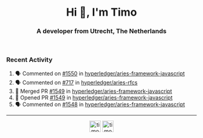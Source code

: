 <h1 align="center">Hi 👋, I'm Timo</h1>
<h3 align="center">A developer from Utrecht, The Netherlands</h3>
<br/>
<!-- https://github.com/rahuldkjain/github-profile-readme-generator --!>

<!--  <p align="left"><img src="https://github-readme-stats.vercel.app/api?username=timoglastra&show_icons=true&count_private=true&" alt="timoglastra" /></p> --!>

<!--
Github language stats
<p align="left"><img src="https://github-readme-stats.vercel.app/api/top-langs/?username=timoglastra&layout=compact" alt="timoglastra" /><p>
-->

<!-- Codestats language stats -->
<!-- <p align="left"><img src="https://codestats-readme.vercel.app/api/top-langs/?username=timoglastra&layout=compact&language_count=12" alt="timoglastra" /><p>    --!>
  
<h3>Recent Activity</h3>

<!--START_SECTION:activity-->
1. 🗣 Commented on [#1550](https://github.com/hyperledger/aries-framework-javascript/pull/1550#issuecomment-1684298067) in [hyperledger/aries-framework-javascript](https://github.com/hyperledger/aries-framework-javascript)
2. 🗣 Commented on [#717](https://github.com/hyperledger/aries-rfcs/issues/717#issuecomment-1684297399) in [hyperledger/aries-rfcs](https://github.com/hyperledger/aries-rfcs)
3. 🎉 Merged PR [#1549](https://github.com/hyperledger/aries-framework-javascript/pull/1549) in [hyperledger/aries-framework-javascript](https://github.com/hyperledger/aries-framework-javascript)
4. 💪 Opened PR [#1549](https://github.com/hyperledger/aries-framework-javascript/pull/1549) in [hyperledger/aries-framework-javascript](https://github.com/hyperledger/aries-framework-javascript)
5. 🗣 Commented on [#1548](https://github.com/hyperledger/aries-framework-javascript/pull/1548#issuecomment-1683837134) in [hyperledger/aries-framework-javascript](https://github.com/hyperledger/aries-framework-javascript)
<!--END_SECTION:activity-->

---

<p align="center">
<a href="https://twitter.com/timoglastra" target="blank"><img align="center" src="https://cdn.jsdelivr.net/npm/simple-icons@3.0.1/icons/twitter.svg" alt="timoglastra" height="30" width="30" /></a>
<a href="https://linkedin.com/in/timoglastra" target="blank"><img align="center" src="https://cdn.jsdelivr.net/npm/simple-icons@3.0.1/icons/linkedin.svg" alt="timoglastra" height="30" width="30" /></a>
</p>



